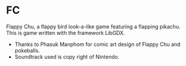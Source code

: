 # FC

Flappy Chu, a flappy bird look-a-like game featuring a flapping pikachu.
This is game written with the framework LibGDX.

* Thanks to Phasuk Manphom for comic art design of Flappy Chu and pokeballs.
* Soundtrack used is copy right of Nintendo.
